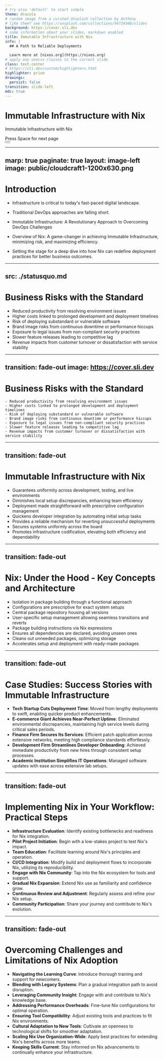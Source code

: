 ```yaml
---
# try also 'default' to start simple
theme: dracula
# random image from a curated Unsplash collection by Anthony
# like them? see https://unsplash.com/collections/94734566/slidev
background: https://cover.sli.dev
# some information about your slides, markdown enabled
title: Immutable Infrastructure with Nix
info: |
  ## A Path to Reliable Deployments

  Learn more at [nixos.org](https://nixos.org)
# apply any unocss classes to the current slide
class: text-center
# https://sli.dev/custom/highlighters.html
highlighter: prism
drawings:
  persist: false
transition: slide-left
mdc: true
---
```


# Immutable Infrastructure with Nix

Immutable Infrastructure with Nix

<div class="pt-12">
  <span @click="$slidev.nav.next" class="px-2 py-1 rounded cursor-pointer" hover="bg-white bg-opacity-10">
    Press Space for next page <carbon:arrow-right class="inline"/>
  </span>
</div>

<div class="abs-br m-6 flex gap-2">
  <button @click="$slidev.nav.openInEditor()" title="Open in Editor" class="text-xl slidev-icon-btn opacity-50 !border-none !hover:text-white">
    <carbon:edit />
  </button>
  <a href="https://github.com/slidevjs/slidev" target="_blank" alt="GitHub" title="Open in GitHub"
    class="text-xl slidev-icon-btn opacity-50 !border-none !hover:text-white">
    <carbon-logo-github />
  </a>
</div>

<!--
The last comment block of each slide will be treated as slide notes. It will be visible and editable in Presenter Mode along with the slide. [Read more in the docs](https://sli.dev/guide/syntax.html#notes)
-->

---
marp: true
paginate: true
layout: image-left
image: public/cloudcraft1-1200x630.png 
---

# Introduction

- Infrastructure is critical to today's fast-paced digital landscape.

- Traditional DevOps approaches are falling short.

- Immutable Infrastructure: A Revolutionary Approach to Overcoming DevOps Challenges

- Overview of Nix: A game-changer in achieving Immutable Infrastructure, minimizing risk, and maximizing efficiency.

- Setting the stage for a deep dive into how Nix can redefine deployment practices for better business outcomes.


---
src: ./statusquo.md
---

# Business Risks with the Standard

   - Reduced productivity from resolving environment issues
   - Higher costs linked to prolonged development and deployment timelines
   - Risk of deploying substandard or vulnerable software
   - Brand image risks from continuous downtime or performance hiccups
   - Exposure to legal issues from non-compliant security practices
   - Slower feature releases leading to competitive lag
   - Revenue impacts from customer turnover or dissatisfaction with service stability


---
transition: fade-out
image: https://cover.sli.dev
---


# Business Risks with the Standard

    - Reduced productivity from resolving environment issues
    - Higher costs linked to prolonged development and deployment timelines
    - Risk of deploying substandard or vulnerable software
    - Brand image risks from continuous downtime or performance hiccups
    - Exposure to legal issues from non-compliant security practices
    - Slower feature releases leading to competitive lag
    - Revenue impacts from customer turnover or dissatisfaction with service stability

---
transition: fade-out
---


# Immutable Infrastructure with Nix

   - Guarantees uniformity across development, testing, and live environments
   - Diminishes local setup discrepancies, enhancing team efficiency
   - Deployment made straightforward with prescriptive configuration management
   - Quickens developer integration by automating initial setup tasks
   - Provides a reliable mechanism for reverting unsuccessful deployments
   - Secures systems uniformly across the board
   - Promotes infrastructure codification, elevating both efficiency and dependability

---
transition: fade-out
---


# Nix: Under the Hood - Key Concepts and Architecture

   - Isolation in package building through a functional approach
   - Configurations are prescriptive for exact system setups
   - Central package repository housing all versions
   - User-specific setup management allowing seamless transitions and reverts
   - Package building instructions via Nix expressions
   - Ensures all dependencies are declared, avoiding unseen ones
   - Cleans out unneeded packages, optimizing storage
   - Accelerates setup and deployment with ready-made packages

---
transition: fade-out
---


# Case Studies: Success Stories with Immutable Infrastructure

   - **Tech Startup Cuts Deployment Time**: Moved from lengthy deployments to swift, enabling quicker product enhancements.
   - **E-commerce Giant Achieves Near-Perfect Uptime**: Eliminated environmental discrepancies, maintaining high service levels during critical sales periods.
   - **Finance Firm Secures Its Services**: Efficient patch application across extensive networks, meeting high compliance standards effortlessly.
   - **Development Firm Streamlines Developer Onboarding**: Achieved immediate productivity from new hires through consistent setup processes.
   - **Academic Institution Simplifies IT Operations**: Managed software updates with ease across extensive lab setups.

---
transition: fade-out
---

# Implementing Nix in Your Workflow: Practical Steps

   - **Infrastructure Evaluation**: Identify existing bottlenecks and readiness for Nix integration.
   - **Pilot Project Initiation**: Begin with a low-stakes project to test Nix's impact.
   - **Team Education**: Facilitate learning around Nix's principles and operation.
   - **CI/CD Integration**: Modify build and deployment flows to incorporate Nix, utilizing its reproducibility.
   - **Engage with Nix Community**: Tap into the Nix ecosystem for tools and support.
   - **Gradual Nix Expansion**: Extend Nix use as familiarity and confidence grow.
   - **Continuous Review and Adjustment**: Regularly assess and refine your Nix setup.
   - **Community Participation**: Share your journey and contribute to Nix's evolution.

---
transition: fade-out
---

# Overcoming Challenges and Limitations of Nix Adoption

   - **Navigating the Learning Curve**: Introduce thorough training and support for newcomers.
   - **Blending with Legacy Systems**: Plan a gradual integration path to avoid disruption.
   - **Leveraging Community Insight**: Engage with and contribute to Nix's knowledge base.
   - **Addressing Performance Overheads**: Fine-tune Nix configurations for optimal operation.
   - **Ensuring Tool Compatibility**: Adjust existing tools and practices to fit Nix environments.
   - **Cultural Adaptation to New Tools**: Cultivate an openness to technological shifts for smoother adaptation.
   - **Scaling Nix Use Organization-Wide**: Apply best practices for extending Nix's benefits across more teams.
   - **Keeping Skills Current**: Stay informed on Nix advancements to continually enhance your infrastructure.
